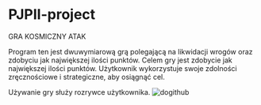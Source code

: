 # PJPII-project
GRA KOSMICZNY ATAK

Program ten jest dwuwymiarową grą polegającą na likwidacji wrogów oraz zdobyciu jak największej ilości punktów.
Celem gry jest zdobycie jak największej ilości punktów. Użytkownik wykorzystuje swoje zdolności zręcznościowe i strategiczne, aby osiągnąć cel. 

Używanie gry służy rozrywce użytkownika.
![dogithub](https://user-images.githubusercontent.com/44835858/49368882-3f563b80-f6f0-11e8-87b1-a5b4d1a52b05.png)

